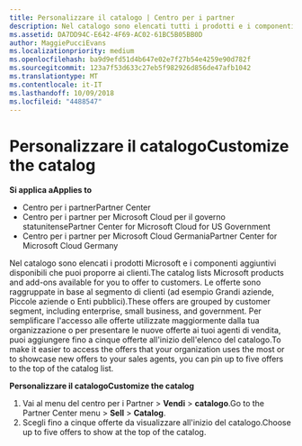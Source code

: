 ```yaml
---
title: Personalizzare il catalogo | Centro per i partner
description: Nel catalogo sono elencati tutti i prodotti e i componenti aggiuntivi Microsoft disponibili per la vendita per i partner.
ms.assetid: DA7DD94C-E642-4F69-AC02-61BC5B05BB0D
author: MaggiePucciEvans
ms.localizationpriority: medium
ms.openlocfilehash: ba9d9efd51d4b647e02e7f27b54e4259e90d782f
ms.sourcegitcommit: 123a7f53d633c27eb5f982926d856de47afb1042
ms.translationtype: MT
ms.contentlocale: it-IT
ms.lasthandoff: 10/09/2018
ms.locfileid: "4488547"
---
```

# <a name="customize-the-catalog"></a><span data-ttu-id="65330-103">Personalizzare il catalogo</span><span class="sxs-lookup"><span data-stu-id="65330-103">Customize the catalog</span></span>

**<span data-ttu-id="65330-104">Si applica a</span><span class="sxs-lookup"><span data-stu-id="65330-104">Applies to</span></span>**

-  <span data-ttu-id="65330-105">Centro per i partner</span><span class="sxs-lookup"><span data-stu-id="65330-105">Partner Center</span></span>
-  <span data-ttu-id="65330-106">Centro per i partner per Microsoft Cloud per il governo statunitense</span><span class="sxs-lookup"><span data-stu-id="65330-106">Partner Center for Microsoft Cloud for US Government</span></span>
-  <span data-ttu-id="65330-107">Centro per i partner per Microsoft Cloud Germania</span><span class="sxs-lookup"><span data-stu-id="65330-107">Partner Center for Microsoft Cloud Germany</span></span>

<span data-ttu-id="65330-108">Nel catalogo sono elencati i prodotti Microsoft e i componenti aggiuntivi disponibili che puoi proporre ai clienti.</span><span class="sxs-lookup"><span data-stu-id="65330-108">The catalog lists Microsoft products and add-ons available for you to offer to customers.</span></span> <span data-ttu-id="65330-109">Le offerte sono raggruppate in base al segmento di clienti (ad esempio Grandi aziende, Piccole aziende o Enti pubblici).</span><span class="sxs-lookup"><span data-stu-id="65330-109">These offers are grouped by customer segment, including enterprise, small business, and government.</span></span> <span data-ttu-id="65330-110">Per semplificare l'accesso alle offerte utilizzate maggiormente dalla tua organizzazione o per presentare le nuove offerte ai tuoi agenti di vendita, puoi aggiungere fino a cinque offerte all'inizio dell'elenco del catalogo.</span><span class="sxs-lookup"><span data-stu-id="65330-110">To make it easier to access the offers that your organization uses the most or to showcase new offers to your sales agents, you can pin up to five offers to the top of the catalog list.</span></span>

**<span data-ttu-id="65330-111">Personalizzare il catalogo</span><span class="sxs-lookup"><span data-stu-id="65330-111">Customize the catalog</span></span>**

1.  <span data-ttu-id="65330-112">Vai al menu del centro per i Partner &gt; **Vendi** &gt; **catalogo**.</span><span class="sxs-lookup"><span data-stu-id="65330-112">Go to the Partner Center menu &gt; **Sell** &gt; **Catalog**.</span></span>
2.  <span data-ttu-id="65330-113">Scegli fino a cinque offerte da visualizzare all'inizio del catalogo.</span><span class="sxs-lookup"><span data-stu-id="65330-113">Choose up to five offers to show at the top of the catalog.</span></span>

 

 



